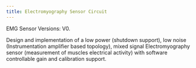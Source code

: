 ```yaml
---
title: Electromyography Sensor Circuit
---
```


EMG Sensor Versions: V0.

Design and implementation of a low power (shutdown support), low noise
(Instrumentation amplifier based topology), mixed signal Electromyography sensor
(measurement of muscles electrical activity) with software controllable gain
and calibration support.
